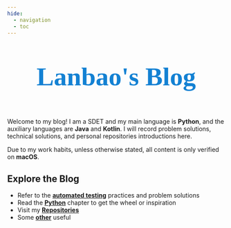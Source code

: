 ```yaml
---
hide:
  - navigation
  - toc
---
```


<style>
    .md-content .md-typeset h1 { display: none; }
</style>

<p style="text-align: center; color: #1381d3; font-size: 60px; font-weight: bold; font-family: 'Source Code Pro',serif">
    Lanbao's Blog
</p>

Welcome to my blog! I am a SDET and my main language is **Python**, and the auxiliary languages are **Java** and **Kotlin**.
I will record problem solutions, technical solutions, and personal repositories introductions here.

Due to my work habits, unless otherwise stated, all content is only verified on **macOS**.

## Explore the Blog

<div class="grid cards" markdown>

- Refer to the [**automated testing**](automated/accessibility-conflict.md) practices and problem solutions
- Read the [**Python**](python/capturing-grep-real-time-output.md) chapter to get the wheel or inspiration
- Visit my [**Repositories**](repo)
- Some [**other**](other/enhance-zsh.md) useful

</div>
